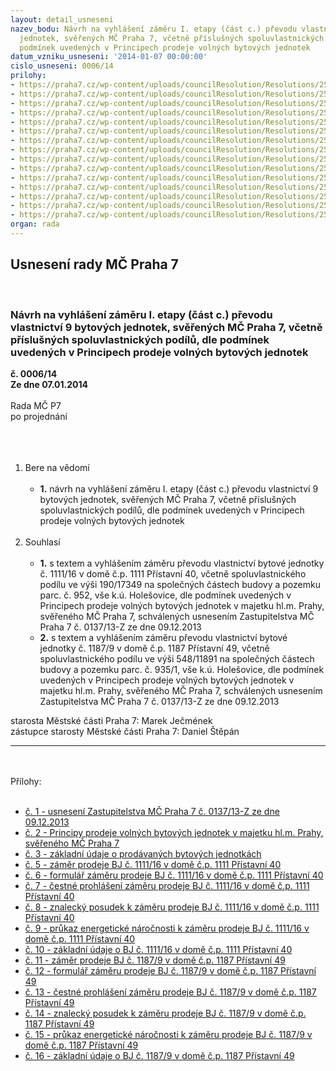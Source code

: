 ```yaml
---
layout: detail_usneseni
nazev_bodu: Návrh na vyhlášení záměru I. etapy (část c.) převodu vlastnictví 9 bytových
  jednotek, svěřených MČ Praha 7, včetně příslušných spoluvlastnických podílů, dle
  podmínek uvedených v Principech prodeje volných bytových jednotek
datum_vzniku_usneseni: '2014-01-07 00:00:00'
cislo_usneseni: 0006/14
prilohy:
- https://praha7.cz/wp-content/uploads/councilResolution/Resolutions/25375/1-14-priloha_1_usn137z13c.doc
- https://praha7.cz/wp-content/uploads/councilResolution/Resolutions/25375/1-14-priloha_2_principy_bytyc.doc
- https://praha7.cz/wp-content/uploads/councilResolution/Resolutions/25375/1-14-priloha_3_prodejbje1c.xls
- https://praha7.cz/wp-content/uploads/councilResolution/Resolutions/25375/priloha_5_zamerBJ16Pristavni1111.doc
- https://praha7.cz/wp-content/uploads/councilResolution/Resolutions/25375/1-14-priloha_6_formularbj16pristavni1111.doc
- https://praha7.cz/wp-content/uploads/councilResolution/Resolutions/25375/1-14-priloha_7_prohlasenibj16pristavni1111.doc
- https://praha7.cz/wp-content/uploads/councilResolution/Resolutions/25375/1-14-priloha_8_zp1111.pdf
- https://praha7.cz/wp-content/uploads/councilResolution/Resolutions/25375/1-14-priloha_9_pen1111.pdf
- https://praha7.cz/wp-content/uploads/councilResolution/Resolutions/25375/1-14-priloha_10_ps1111.pdf
- https://praha7.cz/wp-content/uploads/councilResolution/Resolutions/25375/priloha_11_zamerBJ9Pristavni1187.doc
- https://praha7.cz/wp-content/uploads/councilResolution/Resolutions/25375/1-14-priloha_12_formularbj9pristavni1187.doc
- https://praha7.cz/wp-content/uploads/councilResolution/Resolutions/25375/1-14-priloha_13_prohlasenibj9pristavni1187.doc
- https://praha7.cz/wp-content/uploads/councilResolution/Resolutions/25375/1-14-priloha_14_zp1187.pdf
- https://praha7.cz/wp-content/uploads/councilResolution/Resolutions/25375/1-14-priloha_15_pen1187.pdf
- https://praha7.cz/wp-content/uploads/councilResolution/Resolutions/25375/1-14-priloha_16_ps1187.pdf
organ: rada
---
```

<div id="ucUsn_pList" class="usn">
	<span><h2>Usnesení rady MČ Praha 7 </h2>
<br></span><div class="standBody">
<span><h3>Návrh na vyhlášení záměru I. etapy (část c.) převodu vlastnictví 9 bytových jednotek, svěřených MČ Praha 7, včetně příslušných spoluvlastnických podílů, dle podmínek uvedených v Principech prodeje volných bytových jednotek</h3></span><div class="center">
		<strong>č. 0006/14</strong><br>
	</div>
<div class="center">
		<strong>Ze dne 07.01.2014</strong><br><br>
	</div>Rada MČ P7<br>po projednání<br><br><br><ol>
<br><li>Bere na vědomí<br><ul>
<br><li>
<strong>1.</strong> návrh na vyhlášení záměru I. etapy (část c.) převodu vlastnictví 9 bytových jednotek, svěřených MČ Praha 7, včetně příslušných spoluvlastnických podílů, dle podmínek uvedených v Principech prodeje volných bytových jednotek</li>
</ul>
<br>
</li>
<li>Souhlasí<br><ul>
<br><li>
<strong>1.</strong> s textem a vyhlášením záměru převodu vlastnictví bytové jednotky č. 1111/16 v domě č.p. 1111 Přístavní 40, včetně spoluvlastnického podílu ve výši 190/17349 na společných částech budovy a pozemku parc. č. 952, vše k.ú. Holešovice, dle podmínek uvedených v Principech prodeje volných bytových jednotek v majetku hl.m. Prahy, svěřeného MČ Praha 7, schválených usnesením Zastupitelstva MČ Praha 7 č. 0137/13-Z ze dne 09.12.2013<br>
</li>
<li>
<strong>2.</strong> s textem a vyhlášením záměru převodu vlastnictví bytové jednotky č. 1187/9 v domě č.p. 1187 Přístavní 49, včetně spoluvlastnického podílu ve výši 548/11891 na společných částech budovy a pozemku parc. č. 935/1, vše k.ú. Holešovice, dle podmínek uvedených v Principech prodeje volných bytových jednotek v majetku hl.m. Prahy, svěřeného MČ Praha 7, schválených usnesením Zastupitelstva MČ Praha 7 č. 0137/13-Z ze dne 09.12.2013</li>
</ul>
</li>
</ol>starosta Městské části Praha 7: Marek Ječmének<br>zástupce starosty Městské části Praha 7: Daniel Štěpán <br><hr>
<br><br>Přílohy: <br><ul>
<br><li>
<a href="/zdroj.aspx?typ=4&amp;id=54026&amp;sh=1719845461" target="_blank" title="Odkaz na soubor - 33,5 kB - nové okno">č. 1 - usnesení Zastupitelstva MČ Praha 7 č. 0137/13-Z ze dne 09.12.2013</a> <br>
</li>
<li>
<a href="/zdroj.aspx?typ=4&amp;id=54027&amp;sh=1719817909" target="_blank" title="Odkaz na soubor - 71 kB - nové okno">č. 2 - Principy prodeje volných bytových jednotek v majetku hl.m. Prahy, svěřeného MČ Praha 7</a> <br>
</li>
<li>
<a href="/zdroj.aspx?typ=4&amp;id=54028&amp;sh=1719769365" target="_blank" title="Odkaz na soubor - 30 kB - nové okno">č. 3 - základní údaje o prodávaných bytových jednotkách</a> <br>
</li>
<li>
<a href="/zdroj.aspx?typ=4&amp;Id=54122&amp;sh=1723839413" target="_blank" title="Odkaz na soubor - 44,5 kB - nové okno">č. 5 - záměr prodeje BJ č. 1111/16 v domě č.p. 1111 Přístavní 40</a> <br>
</li>
<li>
<a href="/zdroj.aspx?typ=4&amp;id=54030&amp;sh=-1267500107" target="_blank" title="Odkaz na soubor - 27 kB - nové okno">č. 6 - formulář záměru prodeje BJ č. 1111/16 v domě č.p. 1111 Přístavní 40</a> <br>
</li>
<li>
<a href="/zdroj.aspx?typ=4&amp;id=54031&amp;sh=-1267462635" target="_blank" title="Odkaz na soubor - 31,5 kB - nové okno">č. 7 - čestné prohlášení záměru prodeje BJ č. 1111/16 v domě č.p. 1111 Přístavní 40</a> <br>
</li>
<li>
<a href="/zdroj.aspx?typ=4&amp;id=54032&amp;sh=-1267575947" target="_blank" title="Odkaz na soubor - 338,5 kB - nové okno">č. 8 - znalecký posudek k záměru prodeje BJ č. 1111/16 v domě č.p. 1111 Přístavní 40</a> <br>
</li>
<li>
<a href="/zdroj.aspx?typ=4&amp;id=54033&amp;sh=-1267472427" target="_blank" title="Odkaz na soubor - 1,1 MB - nové okno">č. 9 - průkaz energetické náročnosti k záměru prodeje BJ č. 1111/16 v domě č.p. 1111 Přístavní 40</a> <br>
</li>
<li>
<a href="/zdroj.aspx?typ=4&amp;id=54034&amp;sh=-1267635659" target="_blank" title="Odkaz na soubor - 35 kB - nové okno">č. 10 - základní údaje o BJ č. 1111/16 v domě č.p. 1111 Přístavní 40</a> <br>
</li>
<li>
<a href="/zdroj.aspx?typ=4&amp;Id=54123&amp;sh=1722834837" target="_blank" title="Odkaz na soubor - 45 kB - nové okno">č. 11 - záměr prodeje BJ č. 1187/9 v domě č.p. 1187 Přístavní 49</a> <br>
</li>
<li>
<a href="/zdroj.aspx?typ=4&amp;id=54036&amp;sh=-1267710987" target="_blank" title="Odkaz na soubor - 27,5 kB - nové okno">č. 12 - formulář záměru prodeje BJ č. 1187/9 v domě č.p. 1187 Přístavní 49</a> <br>
</li>
<li>
<a href="/zdroj.aspx?typ=4&amp;id=54037&amp;sh=-1267607979" target="_blank" title="Odkaz na soubor - 31,5 kB - nové okno">č. 13 - čestné prohlášení záměru prodeje BJ č. 1187/9 v domě č.p. 1187 Přístavní 49</a> <br>
</li>
<li>
<a href="/zdroj.aspx?typ=4&amp;id=54038&amp;sh=-1266737483" target="_blank" title="Odkaz na soubor - 333,2 kB - nové okno">č. 14 - znalecký posudek k záměru prodeje BJ č. 1187/9 v domě č.p. 1187 Přístavní 49</a> <br>
</li>
<li>
<a href="/zdroj.aspx?typ=4&amp;id=54039&amp;sh=-1267684075" target="_blank" title="Odkaz na soubor - 1,1 MB - nové okno">č. 15 - průkaz energetické náročnosti k záměru prodeje BJ č. 1187/9 v domě č.p. 1187 Přístavní 49</a> <br>
</li>
<li>
<a href="/zdroj.aspx?typ=4&amp;id=54040&amp;sh=-697371179" target="_blank" title="Odkaz na soubor - 37,1 kB - nové okno">č. 16 - základní údaje o BJ č. 1187/9 v domě č.p. 1187 Přístavní 49</a> </li>
</ul>
</div>
</div>